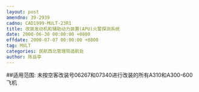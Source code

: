 ```yaml
---
layout: post
amendno: 39-2939
cadno: CAD1999-MULT-23R1
title: 改装发动机和辅助动力装置(APU)火警探测系统
date: 2000-06-30 00:00:00 +0800
effdate: 2000-07-07 00:00:00 +0800
tag: MULT
categories: 民航西北管理局适航处
author: 陈岳亭
---
```


##适用范围:
未按空客改装号06267和07340进行改装的所有A310和A300-600飞机

